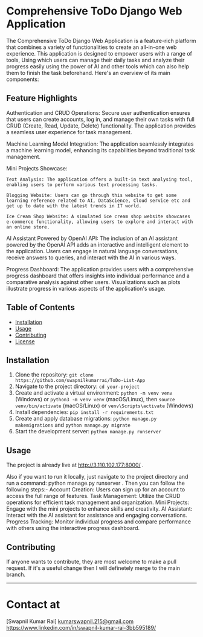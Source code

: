 # Comprehensive ToDo Django Web Application
The Comprehensive ToDo Django Web Application is a feature-rich platform that combines a variety of functionalities to create an all-in-one web experience. This application is designed to empower users with a range of tools, Using which users can manage their daily tasks and analyze their progress easily using the power of AI and other tools which can also help them to finish the task beforehand. Here's an overview of its main components:

## Feature Highlights
Authentication and CRUD Operations: Secure user authentication ensures that users can create accounts, log in, and manage their own tasks with full CRUD (Create, Read, Update, Delete) functionality. The application provides a seamless user experience for task management.

Machine Learning Model Integration: The application seamlessly integrates a machine learning model, enhancing its capabilities beyond traditional task management.

Mini Projects Showcase:

    Text Analysis: The application offers a built-in text analysing tool, enabling users to perform various text processing tasks.

    Blogging Website: Users can go through this website to get some learning reference related to AI, DataScience, Cloud service etc and get up to date with the latest trends in IT world.

    Ice Cream Shop Website: A simulated ice cream shop website showcases e-commerce functionality, allowing users to explore and interact with an online store.

AI Assistant Powered by OpenAI API: The inclusion of an AI assistant powered by the OpenAI API adds an interactive and intelligent element to the application. Users can engage in natural language conversations, receive answers to queries, and interact with the AI in various ways.

Progress Dashboard: The application provides users with a comprehensive progress dashboard that offers insights into individual performance and a comparative analysis against other users. Visualizations such as plots illustrate progress in various aspects of the application's usage.




## Table of Contents
- [Installation](#installation)
- [Usage](#usage)
- [Contributing](#contributing)
- [License](#license)

## Installation
1. Clone the repository: `git clone https://github.com/swapnilkumarrai/ToDo-List-App`
2. Navigate to the project directory: `cd your-project`
3. Create and activate a virtual environment: `python -m venv venv` (Windows) or `python3 -m venv venv` (macOS/Linux), then `source venv/bin/activate` (macOS/Linux) or `venv\Scripts\activate` (Windows)
4. Install dependencies: `pip install -r requirements.txt`
5. Create and apply database migrations: `python manage.py makemigrations` and `python manage.py migrate`
6. Start the development server: `python manage.py runserver`

## Usage
The project is already live at http://3.110.102.177:8000/ .

Also if you want to run it locally, just navigate to the project directory and run a command: python manage.py runserver .
Then you can follow the following steps:-
    Account Creation: Users can sign up for an account to access the full range of features.
    Task Management: Utilize the CRUD operations for efficient task management and organization.
    Mini Projects: Engage with the mini projects to enhance skills and creativity.
    AI Assistant: Interact with the AI assistant for assistance and engaging conversations.
    Progress Tracking: Monitor individual progress and compare performance with others using the interactive progress dashboard.



## Contributing
If anyone wants to contribute, they are most welcome to make a pull request. If it's a useful change then I will definetely merge to the main branch.

---



# Contact at
[Swapnil Kumar Rai]
kumarswapnil.215@gmail.com
https://www.linkedin.com/in/swapnil-kumar-rai-3bb595189/
